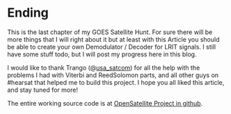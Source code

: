 # Ending

This is the last chapter of my GOES Satellite Hunt. For sure there will be more things that I will right about it but at least with this Article you should be able to create your own Demodulator / Decoder for LRIT signals. I still have some stuff todo, but I will post my progress here in this blog.

I would like to thank Trango \(@[usa\_satcom](https://twitter.com/usa_satcom)\) for all the help with the problems I had with Viterbi and ReedSolomon parts, and all other guys on \#hearsat that helped me to build this project. I hope you all liked this article, and stay tuned for more!

The entire working source code is at [OpenSatellite Project in github](https://github.com/racerxdl/open-satellite-project).

